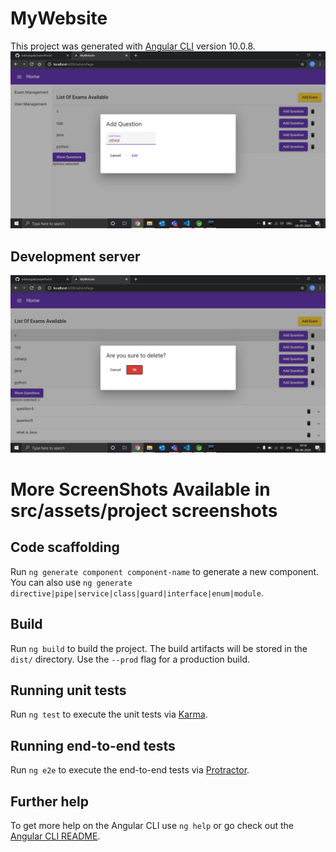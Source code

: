 # MyWebsite

This project was generated with [Angular CLI](https://github.com/angular/angular-cli) version 10.0.8.
<img src="https://github.com/mbhangale/examPortal/blob/master/src/assets/project%20screenshots/Screenshot%20(134).png">
## Development server
<img src="https://github.com/mbhangale/examPortal/blob/master/src/assets/project%20screenshots/Screenshot%20(138).png">


<h1>More ScreenShots Available in src/assets/project screenshots</h1>

## Code scaffolding

Run `ng generate component component-name` to generate a new component. You can also use `ng generate directive|pipe|service|class|guard|interface|enum|module`.

## Build

Run `ng build` to build the project. The build artifacts will be stored in the `dist/` directory. Use the `--prod` flag for a production build.

## Running unit tests

Run `ng test` to execute the unit tests via [Karma](https://karma-runner.github.io).

## Running end-to-end tests

Run `ng e2e` to execute the end-to-end tests via [Protractor](http://www.protractortest.org/).

## Further help

To get more help on the Angular CLI use `ng help` or go check out the [Angular CLI README](https://github.com/angular/angular-cli/blob/master/README.md).
